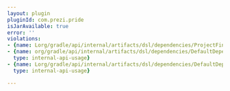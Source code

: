 ```yaml
---
layout: plugin
pluginId: com.prezi.pride
isJarAvailable: true
error: ''
violations:
- {name: Lorg/gradle/api/internal/artifacts/dsl/dependencies/ProjectFinder;, type: internal-api-usage}
- {name: org/gradle/api/internal/artifacts/dsl/dependencies/DefaultDependencyHandler,
  type: internal-api-usage}
- {name: Lorg/gradle/api/internal/artifacts/dsl/dependencies/DefaultDependencyHandler;,
  type: internal-api-usage}

---
```

